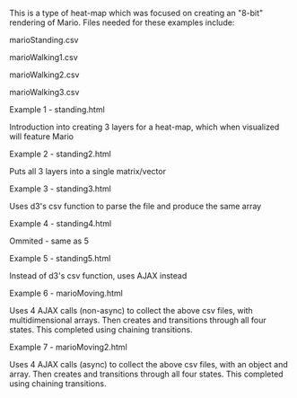 This is a type of heat-map which was focused on creating an "8-bit" rendering of Mario. 
Files needed for these examples include:

marioStanding.csv 

marioWalking1.csv

marioWalking2.csv

marioWalking3.csv

Example 1 - standing.html

Introduction into creating 3 layers for a heat-map, which when visualized will feature Mario

Example 2 - standing2.html

Puts all 3 layers into a single matrix/vector

Example 3 - standing3.html

Uses d3's csv function to parse the file and produce the same array

Example 4 - standing4.html

Ommited - same as 5

Example 5 - standing5.html

Instead of d3's csv function, uses AJAX instead

Example 6 - marioMoving.html

Uses 4 AJAX calls (non-async) to collect the above csv files, with multidimensional arrays. Then creates and transitions through all four states.
This completed using chaining transitions.

Example 7 - marioMoving2.html

Uses 4 AJAX calls (async) to collect the above csv files, with an object and array. Then creates and transitions through all four states.
This completed using chaining transitions.
